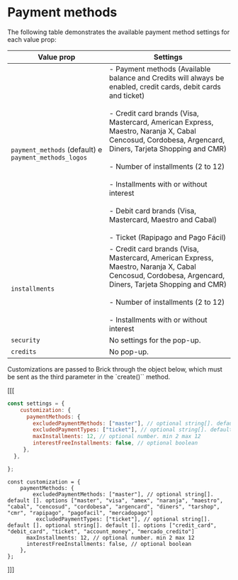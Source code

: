 # Payment methods

The following table demonstrates the available payment method settings for each value prop:

| Value prop | Settings|
|---|---|
|`payment_methods` (default) e `payment_methods_logos`| - Payment methods (Available balance and Credits will always be enabled, credit cards, debit cards and ticket) <br/><br/> - Credit card brands (Visa, Mastercard, American Express, Maestro, Naranja X, Cabal Cencosud, Cordobesa, Argencard, Diners, Tarjeta Shopping and CMR) <br/><br/> - Number of installments (2 to 12) <br/><br/> - Installments with or without interest <br/><br/> - Debit card brands (Visa, Mastercard, Maestro and Cabal) <br/><br/> - Ticket (Rapipago and Pago Fácil)|
|`installments`| - Credit card brands (Visa, Mastercard, American Express, Maestro, Naranja X, Cabal Cencosud, Cordobesa, Argencard, Diners, Tarjeta Shopping and CMR) <br/><br/> - Number of installments (2 to 12) <br/><br/> - Installments with or without interest |
|`security`|No settings for the pop-up.|
|`credits`|No pop-up. |

Customizations are passed to Brick through the object below, which must be sent as the third parameter in the `create()`` method.

[[[
```javascript
const settings = {
    customization: {
      paymentMethods: {
        excludedPaymentMethods: ["master"], // optional string[]. default []. options ["master", "visa", "amex", "naranja", "maestro", "cabal", "cencosud", "cordobesa", "argencard", "diners", "tarshop", "cmr", "rapipago", "pagofacil", "mercadopago"]
        excludedPaymentTypes: ["ticket"], // optional string[]. default []. options ["credit_card", "debit_card", "ticket", "account_money", "mercado_credito"]
        maxInstallments: 12, // optional number. min 2 max 12
        interestFreeInstallments: false, // optional boolean
     },
  },

};
```
```react-jsx
const customization = {
    paymentMethods: {
        excludedPaymentMethods: ["master"], // optional string[]. default []. options ["master", "visa", "amex", "naranja", "maestro", "cabal", "cencosud", "cordobesa", "argencard", "diners", "tarshop", "cmr", "rapipago", "pagofacil", "mercadopago"]
         excludedPaymentTypes: ["ticket"], // optional string[]. default []. optional string[]. default []. options ["credit_card", "debit_card", "ticket", "account_money", "mercado_credito"]
      maxInstallments: 12, // optional number. min 2 max 12
      interestFreeInstallments: false, // optional boolean
    },
};

```
]]]